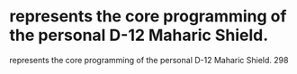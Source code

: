 # represents the core programming of the personal D-12 Maharic Shield.

represents the core programming of the personal D-12 Maharic Shield.
298